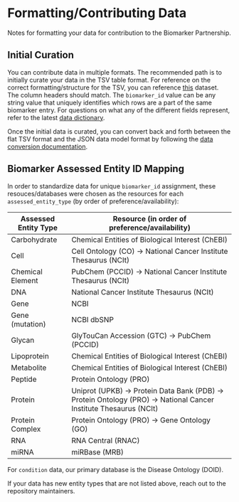 # Formatting/Contributing Data 

Notes for formatting your data for contribution to the Biomarker Partnership. 

## Initial Curation 

You can contribute data in multiple formats. The recommended path is to initially curate your data in the TSV table format. For reference on the correct formatting/structure for the TSV, you can reference [this](https://hivelab.biochemistry.gwu.edu/biomarker-partnership/data/BCO_000435) dataset. The column headers should match. The `biomarker_id` value can be any string value that uniquely identifies which rows are a part of the same biomarker entry. For questions on what any of the different fields represent, refer to the latest [data dictionary](../../data_dictionary/).

Once the initial data is curated, you can convert back and forth between the flat TSV format and the JSON data model format by following the [data conversion documentation](../../src/data_conversion/README.md).

## Biomarker Assessed Entity ID Mapping

In order to standardize data for unique `biomarker_id` assignment, these resouces/databases were chosen as the resources for each `assessed_entity_type` (by order of preference/availability): 

| Assessed Entity Type | Resource (in order of preference/availability) |
|----------------------|------------------------------------------------|
| Carbohydrate         | Chemical Entities of Biological Interest (ChEBI) |
| Cell                 | Cell Ontology (CO) -> National Cancer Institute Thesaurus (NCIt) |
| Chemical Element     | PubChem (PCCID) -> National Cancer Institute Thesaurus (NCIt) |
| DNA                  | National Cancer Institute Thesaurus (NCIt) |
| Gene                 | NCBI |
| Gene (mutation)      | NCBI dbSNP |
| Glycan               | GlyTouCan Accession (GTC) -> PubChem (PCCID) |
| Lipoprotein          | Chemical Entities of Biological Interest (ChEBI) |
| Metabolite           | Chemical Entities of Biological Interest (ChEBI) |
| Peptide              | Protein Ontology (PRO) |
| Protein              | Uniprot (UPKB) -> Protein Data Bank (PDB) -> Protein Ontology (PRO) -> National Cancer Institute Thesaurus (NCIt)|
| Protein Complex      | Protein Ontology (PRO) -> Gene Ontology (GO) |
| RNA                  | RNA Central (RNAC) |
| miRNA                | miRBase (MRB) |

For `condition` data, our primary database is the Disease Ontology (DOID). 

If your data has new entity types that are not listed above, reach out to the repository maintainers. 

